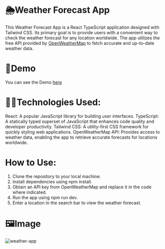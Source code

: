 # 🌦️Weather Forecast App
This Weather Forecast App is a React TypeScript application designed with Tailwind CSS. Its primary goal is to provide users with a convenient way to check the weather forecast for any location worldwide. The app utilizes the free API provided by [OpenWeatherMap](https://openweathermap.org/) to fetch accurate and up-to-date weather data.

# 👾Demo
You can see the Demo [here](https://65d7472697d34f22c798d374--weather-app-niloufar.netlify.app/)

# 👩‍💻Technologies Used:
React: A popular JavaScript library for building user interfaces.
TypeScript: A statically typed superset of JavaScript that enhances code quality and developer productivity.
Tailwind CSS: A utility-first CSS framework for quickly styling web applications.
OpenWeatherMap API: Provides access to weather data, enabling the app to retrieve accurate forecasts for locations worldwide.

# How to Use:
1. Clone the repository to your local machine.
2. Install dependencies using npm install.
3. Obtain an API key from OpenWeatherMap and replace it in the code where indicated.
4. Run the app using npm run dev.
5. Enter a location in the search bar to view the weather forecast.

# 🖼️Image
![weather-app](https://github.com/Niloufar97/Weather-App/assets/126332294/7a739dba-d421-4008-a230-9645e70defbe)
